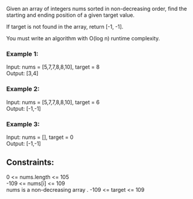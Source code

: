 Given an array of integers nums sorted in non-decreasing order, find the starting and ending position of a given target value.  

If target is not found in the array, return [-1, -1].  

You must write an algorithm with O(log n) runtime complexity.  

 

### Example 1:  

Input: nums = [5,7,7,8,8,10], target = 8  
Output: [3,4]  
### Example 2:  

Input: nums = [5,7,7,8,8,10], target = 6  
Output: [-1,-1]  
### Example 3:  

Input: nums = [], target = 0  
Output: [-1,-1]  
 

## Constraints:  

0 <= nums.length <= 105  
-109 <= nums[i] <= 109  
nums is a non-decreasing array .
-109 <= target <= 109  
